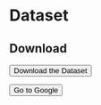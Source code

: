 # Dataset

## Download
<button name="button" href="https://github.com/imb-benchmark/imb-benchmark/raw/main/Test_data.zip">Download the Dataset</button>

<form action="https://google.com">
    <input type="submit" value="Go to Google" />
</form>
